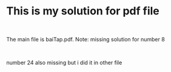 <h1>This is my solution for pdf file</h1><br>
<p>The main file is baiTap.pdf. Note: missing solution for number 8 </p><br>
<p>number 24 also missing but i did it in other file</p>
